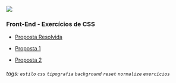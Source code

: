 ![](./assets/hd-header.png)

### Front-End - Exercícios de CSS

- [Proposta Resolvida](https://www.figma.com/file/NyqaUzEoATMPqzNhm92jF3/frontend-m03-05-00?node-id=108%3A10)

- [Proposta 1](https://www.figma.com/file/5QfWG3VvkmxhyypjNksNha/frontend-m03-05-01?node-id=0%3A1)

- [Proposta 2](https://www.figma.com/file/mqsnhrxO6TJ5y3iaGugYeB/frontend-m03-05-02?node-id=0%3A1)


###### tags: `estilo` `css` `tipografia` `background` `reset` `normalize` `exercícios`